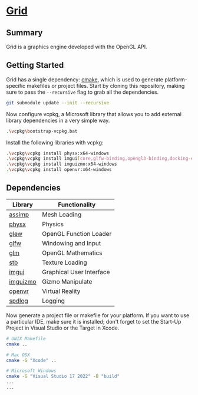 # [Grid](https://github.com/devgrids/grid)

## Summary
Grid is a graphics engine developed with the OpenGL API.

## Getting Started
Grid has a single dependency: [cmake](http://www.cmake.org/download/), which is used to generate platform-specific makefiles or project files. Start by cloning this repository, making sure to pass the `--recursive` flag to grab all the dependencies. 

```bash
git submodule update --init --recursive
```
Now configure vcpkg, a Microsoft library that allows you to add external library dependencies in a very simple way.

```bash
.\vcpkg\bootstrap-vcpkg.bat
```
Install the following libraries with vcpkg:


```bash
.\vcpkg\vcpkg install physx:x64-windows
.\vcpkg\vcpkg install imgui[core,glfw-binding,opengl3-binding,docking-experimental]:x64-windows
.\vcpkg\vcpkg install imguizmo:x64-windows
.\vcpkg\vcpkg install openvr:x64-windows
```

## Dependencies

 Library                                                |Functionality           |
 ------------------------------------------------------ |----------------------- |
 [assimp](https://github.com/assimp/assimp)             |Mesh Loading            |
 [physx](https://github.com/NVIDIAGameWorks/PhysX)      |Physics                 |
 [glew](https://github.com/nigels-com/glew)             |OpenGL Function Loader  |
 [glfw](https://github.com/glfw/glfw)                   |Windowing and Input     |
 [glm](https://github.com/g-truc/glm)                   |OpenGL Mathematics      |
 [stb](https://github.com/nothings/stb)                 |Texture Loading         |
 [imgui](https://github.com/ocornut/imgui)              |Graphical User Interface|
 [imguizmo](https://github.com/CedricGuillemet/ImGuizmo)|Gizmo Manipulate        |
 [openvr](https://github.com/ValveSoftware/openvr)      |Virtual Reality         |
 [spdlog](https://github.com/gabime/spdlog)             |Logging                 |

Now generate a project file or makefile for your platform. If you want to use a particular IDE, make sure it is installed; don't forget to set the Start-Up Project in Visual Studio or the Target in Xcode.

```bash
# UNIX Makefile
cmake ..

# Mac OSX
cmake -G "Xcode" ..

# Microsoft Windows
cmake -G "Visual Studio 17 2022" -B "build"
...
...
